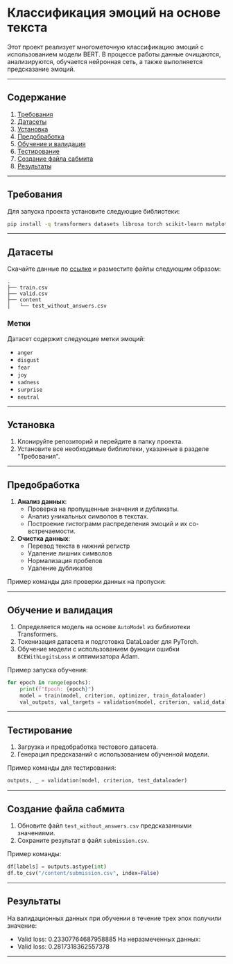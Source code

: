 # Классификация эмоций на основе текста

Этот проект реализует многометочную классификацию эмоций с использованием модели BERT. В процессе работы данные очищаются, анализируются, обучается нейронная сеть, а также выполняется предсказание эмоций.

---

## Содержание

1. [Требования](#требования)
2. [Датасеты](#датасеты)
3. [Установка](#установка)
4. [Предобработка](#предобработка)
5. [Обучение и валидация](#обучение-и-валидация)
6. [Тестирование](#тестирование)
7. [Создание файла сабмита](#создание-файла-сабмита)
8. [Результаты](#результаты)

---

## Требования

Для запуска проекта установите следующие библиотеки:

```bash
pip install -q transformers datasets librosa torch scikit-learn matplotlib pandas
```

---

## Датасеты

Скачайте данные по [ссылке](https://disk.yandex.ru/d/awG8jCY01BGcAQ) и разместите файлы следующим образом:

```
.
├── train.csv
├── valid.csv
├── content
│   └── test_without_answers.csv
```

### Метки

Датасет содержит следующие метки эмоций:

- `anger`
- `disgust`
- `fear`
- `joy`
- `sadness`
- `surprise`
- `neutral`

---

## Установка

1. Клонируйте репозиторий и перейдите в папку проекта.
2. Установите все необходимые библиотеки, указанные в разделе "Требования".

---

## Предобработка

1. **Анализ данных**:
   - Проверка на пропущенные значения и дубликаты.
   - Анализ уникальных символов в текстах.
   - Построение гистограмм распределения эмоций и их со-встречаемости.
2. **Очистка данных**: 
   - Перевод текста в нижний регистр
   - Удаление лишних символов
   - Нормализация пробелов
   - Удаление дубликатов

Пример команды для проверки данных на пропуски:

---

## Обучение и валидация

1. Определяется модель на основе `AutoModel` из библиотеки Transformers.
2. Токенизация датасета и подготовка DataLoader для PyTorch.
3. Обучение модели с использованием функции ошибки `BCEWithLogitsLoss` и оптимизатора Adam.

Пример запуска обучения:

```python
for epoch in range(epochs):
    print(f"Epoch: {epoch}")
    model = train(model, criterion, optimizer, train_dataloader)
    val_outputs, val_targets = validation(model, criterion, valid_dataloader)
```

---

## Тестирование

1. Загрузка и предобработка тестового датасета.
2. Генерация предсказаний с использованием обученной модели.

Пример команды для тестирования:

```python
outputs, _ = validation(model, criterion, test_dataloader)
```

---

## Создание файла сабмита

1. Обновите файл `test_without_answers.csv` предсказанными значениями.
2. Сохраните результат в файл `submission.csv`.

Пример команды:

```python
df[labels] = outputs.astype(int)
df.to_csv("/content/submission.csv", index=False)
```

---

## Результаты

На валидационных данных при обучении в течение трех эпох получили значение:
- Valid loss: 0.23307764687958885
На неразмеченных данных:
- Valid loss: 0.2817318362557378

---



